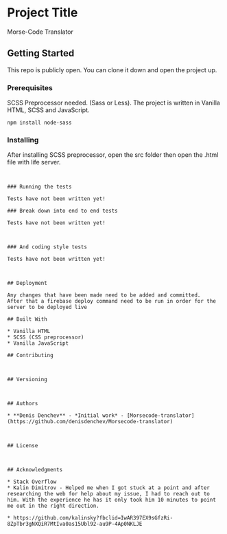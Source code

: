# Project Title

Morse-Code Translator

## Getting Started

This repo is publicly open. You can clone it down and open the project up.

### Prerequisites

SCSS Preprocessor needed. (Sass or Less).
The project is written in Vanilla HTML, SCSS and JavaScript.

```
npm install node-sass
```

### Installing

After installing SCSS preprocessor, open the src folder then open the .html file with life server.

```


### Running the tests

Tests have not been written yet!

### Break down into end to end tests

Tests have not been written yet!


```

```

### And coding style tests

Tests have not been written yet!


```

```

## Deployment

Any changes that have been made need to be added and committed. 
After that a firebase deploy command need to be run in order for the server to be deployed live

## Built With

* Vanilla HTML
* SCSS (CSS preprocessor)
* Vanilla JavaScript

## Contributing



## Versioning



## Authors

* **Denis Denchev** - *Initial work* - [Morsecode-translator](https://github.com/denisdenchev/Morsecode-translator)



## License



## Acknowledgments

* Stack Overflow
* Kalin Dimitrov - Helped me when I got stuck at a point and after researching the web for help about my issue, I had to reach out to him. With the experience he has it only took him 10 minutes to point me out in the right direction.

* https://github.com/kalinsky?fbclid=IwAR397EX9sGfzRi-8ZpTbr3gNXQiR7MtIva0as15Ubl92-au9P-4Ap0NKLJE


